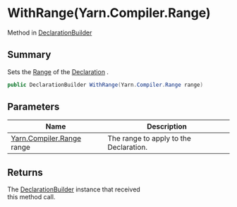 # WithRange(Yarn.Compiler.Range)

Method in [DeclarationBuilder](yarn.compiler.declarationbuilder.md)

## Summary

Sets the [Range](yarn.compiler.declaration.range.md) of the [Declaration](yarn.compiler.declarationbuilder.declaration.md) .

```csharp
public DeclarationBuilder WithRange(Yarn.Compiler.Range range)
```

## Parameters

| Name                                                | Description                            |
| --------------------------------------------------- | -------------------------------------- |
| [Yarn.Compiler.Range](yarn.compiler.range.md) range | The range to apply to the Declaration. |

## Returns

The [DeclarationBuilder](yarn.compiler.declarationbuilder.md) instance that received\
this method call.
